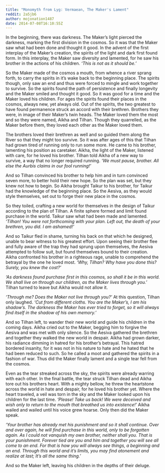 ```yaml
---
title: "Monomyth from Lyg: Vermaean, The Maker's Lament"
reddit: 2a5jb6
author: mojonation1487
date: 2014-07-08T16:10:55Z
---
```


In the beginning, there was darkness. The Maker’s light pierced the darkness, marking the first division in the cosmos. So it was that the Maker saw what had been done and thought it good. In the advent of the first interplay of the Maker’s creation, the spirits of the light and dark first found form. In this interplay, the Maker saw diversity and lamented, for he saw his brother in the actions of his children. *‘This is not as it should be.’*

So the Maker made of the cosmos a mouth, from whence a river sprang forth, to carry the spirits in it’s wake back to the beginning place. The spirits though, only saw an end and thus were forced to mingle and work together to survive. So the spirits found the path of persistence and finally longevity and the Maker smiled and thought it good. So it was good for a time and the Maker loved his children. For ages the spirits found their places in the cosmos, always new, yet always old. Out of the spirits, the two greatest to have found permanence struck an accord with their brethren. Brothers they were, in image of their Maker’s twin heads. The Maker loved them the most and so they were named, Aikha and Tilhan.  Though they quarrelled, as the Maker before them, they loved each other as the Maker loved them. 

The brothers loved their brethren as well and so guided them along the River so that they might too survive. So it was after ages of this that Tilhan had grown tired of running only to run some more. He came to his brother, lamenting his position as caretaker. Aikha, the light of the Maker, listened with care, for he loved his brother. Tilhan told Aikha of a new way to survive, a way that no longer required running. *‘We must pause, brother. All else the Aurbis claims in our fool running!’* 

And so Tilhan convinced his brother to help him and in turn convinced seven more, to better hold their new hope. So the plan was set, but they knew not how to begin. So Aikha brought Taikur to his brother, for Taikur had the knowledge of the beginning place. So the Aesiva, as they would style themselves, set out to forge their new place in the cosmos. 

So they toiled, crafting a new world for themselves in the design of Taikur according to the plan of Tilhan. A finite sphere formed and limit found purchase in the world. Taikur saw what had been made and lamented. *‘Tilhan! You were not forthcoming with your plan. Left out, the death of your brethren, you did. I am ashamed!’*

And so Taikur fled in shame, turning his back on that which he designed, unable to bear witness to his greatest effort. Upon seeing their brother flee and fully aware of the trap they had sprung upon themselves, the Aesiva attempted to follow suit, but found themselves bound to their creation. Aikha confronted his brother in a righteous rage, unable to comprehend the betrayal by the one he loved most. *‘Why, Tilhan? Why have you done this? Surely, you knew the cost?’*

*‘As darkness found purchase first in this cosmos, so shall it be in this world. We shall live on through our children, as the Maker lives through you.’* Tilhan turned to leave but Aikha would not allow it.

*‘Through me? Does the Maker not live through you?’* At this question, Tilhan only laughed. *‘Cut from different cloths. You are the Maker’s, I am his shadow’s. The darkness the Maker has ever tried to forget, so it will always find itself in the shadow of his own memory.’*

And so Tilhan left, to wander their new world and guide his children in the coming days. Aikha cried out to the Maker, begging him to forgive the Aesiva and was met with only silence. So the Aesiva gathered the brethren and together they walked the new world in despair. Aikha had grown darker, his radiance dimming in hatred for his brother’s betrayal. This hatred bordered insanity, for it was not in his nature to hate and he hated that he had been reduced to such. So he called a moot and gathered the spirits in a fashion of war. Thus did the Maker finally lament and a single tear fell from the cosmos.

Even as the tear streaked across the sky, the spirits were already warring with each other. In the final battle, the tear struck Tilhan dead and Aikha tore out his brothers heart. With a mighty bellow, he threw the heartstone across the world in hate and despair, for he loved his brother yet. Where the heart traveled, a veil was torn in the sky and the Maker looked upon his children for the last time. *‘Please! Take us back! We were deceived and wish only to return to the mouth that breathed us into existence!’* Aikha wailed and wailed until his voice grew hoarse. Only then did the Maker speak.

*‘Your brother has already met his punishment and so it shall continue. Over and over again, he will find purchase in this world, only to be forgotten again. As I could not vanquish my own brother, neither shall you. That is your punishment. Forever tied are you and him and together you will see all come to an end. For that is how you will always see things, a beginning and an end. Through this world and it’s limits, you may find atonement and realize at last; It’s all the same thing.’*

And so the Maker left, leaving his children in the depths of their deluge.
